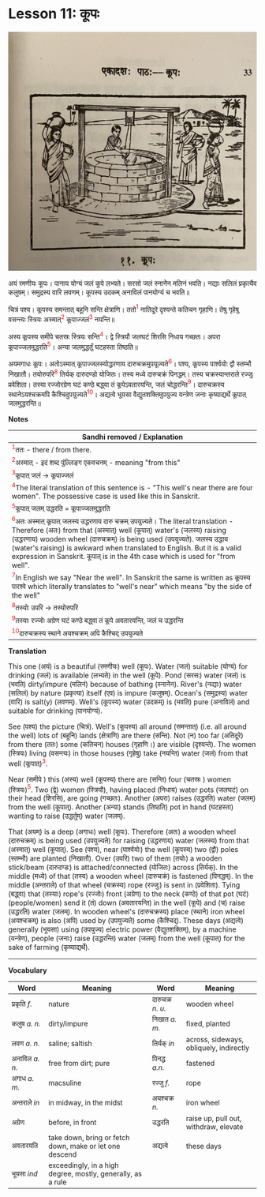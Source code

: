 # Lesson 11: कूपः

![Lesson picture](images/r1l11.jpg)

अयं रमणीयः कूपः। पानाय योग्यं जलं कूपे लभ्यते। सरसो जलं स्नानेेन मलिनं भवति। नद्याः सलिलं प्रकृत्यैव कलुषम्। समुद्रस्य वारि लवणम्। कूपस्य उदकम् अनाविलं पानयोग्यं च भवति॥

चित्रं पश्य। कूपस्य समन्तात् बहूनि सन्ति क्षेत्राणि। ततो<span style="color:red"><sup>1</sup></span> नातिदूरे दृश्यन्ते कतिचन गृहाणि। तेषु गृहेषु वसन्त्यः स्त्रियः अस्मात्<span style="color:red"><sup>2</sup></span> कूपाज्जलं<span style="color:red"><sup>3</sup></span> नयन्ति॥

अस्य कूपस्य समीपे चतस्रः स्त्रियः सन्ति<span style="color:red"><sup>4</sup></span>। द्वे स्त्रियौ जलघटं शिरसि निधाय गच्छतः। अपरा कूपाज्जलमुद्धरति<span style="color:red"><sup>5</sup></span>। अन्या जलमुद्धर्तुं घटहस्ता तिष्ठति॥

अयमगाधः कूपः। अतोऽस्मात् कूपाज्जलस्योद्धरणाय दारुचक्रमुपयूज्यते<span style="color:red"><sup>6</sup></span>। पश्य, कूपस्य पार्श्वयोः द्वौ स्तम्भौ निखातौ। तयोरुपरि<span style="color:red"><sup>8</sup></span> तिर्यक् दारुदण्डो योजितः। तस्य मध्ये दारुचक्रं पिनद्धम्। तस्य चक्रस्यान्तराले रज्जुः प्रवेशिता। तस्या रज्जोरग्रेण घटं कण्ठे बद्ध्वा तं कूपेऽवतारयन्ति, जलं चोद्धरन्ति<span style="color:red"><sup>9</sup></span>। दारुचक्रस्य स्थानेऽयश्चक्रमपि कैश्चिदुपयुज्यते<span style="color:red"><sup>10</sup></span>। अद्यत्वे भूयसा वैद्युतशक्तिमुपयुज्य यन्त्रेण जनाः कृष्याद्यर्थे कूपात् जलमुद्धरन्ति॥


**Notes**

| Sandhi removed / Explanation | 
| --- | 
| <span style="color:red"><sup>1</sup></span>ततः - there / from there. | 
| <span style="color:red"><sup>2</sup></span>अस्मात् - इदं शब्द पुंल्लिङ्ग एकवचनम् - meaning "from this" |
| <span style="color:red"><sup>3</sup></span>कूपात् जलं -> कूपाज्जलं | 
| <span style="color:red"><sup>4</sup></span>The literal translation of this sentence is - "This well's near there are four women". The possessive case is used like this in Sanskrit. |
| <span style="color:red"><sup>5</sup></span>कूपात् जलम् उद्धरति = कूपाज्जलमुद्धरति | 
| <span style="color:red"><sup>6</sup></span>अतः अस्मात् कूपात् जलस्य उद्धरणाय दारु चक्रम् उपयुज्यते। The literal translation - Therefore (अतः) from that (अस्मात्) well (कूपात्) water's (जलस्य) raising (उद्धरणाय) wooden wheel (दारुचक्रम्) is being used (उपयुज्यते). जलस्य उद्धाय (water's raising) is awkward when translated to English. But it is a valid expression in Sanskrit. कूपात् is in the 4th case which is used for "from well". |
| <span style="color:red"><sup>7</sup></span>In English we say "Near the well". In Sanskrit the same is written as कूपस्य पारश्वे which literally translates to "well's near" which means "by the side of the well" |
| <span style="color:red"><sup>8</sup></span>तस्योः उपरि -> तस्योरुपरि |
| <span style="color:red"><sup>9</sup></span>तस्याः रज्जोः अग्रेण घटं कण्ठे बद्ध्वा तं कूपे अवतारयन्ति, जलं च उद्धरन्ति|
|<span style="color:red"><sup>10</sup></span>दारुचक्रस्य स्थाने अयश्चक्रम् अपि कैश्चिद् उपयुज्यते|


**Translation**

This one (अयं) is a beautiful (रमणीयः) well (कूपः). Water (जलं) suitable (योग्यं) for drinking (जलं) is available (लभ्यते) in the well (कूपे). Pond (सरसः) water (जलं) is (भवति) dirty/impure (मलिनं) because of bathing (स्नानेेन). River's (नद्याः) water (सलिलं) by nature (प्रकृत्या) itself (एव) is impure (कलुषम्). Ocean's (समुद्रस्य) water (वारि) is salt(y) (लवणम्). Well's (कूपस्य) water (उदकम्) is (भवति) pure (अनाविलं) and suitable for drinking (पानयोग्यं).

See (पश्य) the picture (चित्रं). Well's (कूपस्य) all around (समन्तात्) (i.e. all around the well) lots of (बहूनि) lands (क्षेत्राणि) are there (सन्ति). Not (न) too far (अतिदूरे) from there (ततः) some (कतिचन) houses (गृहाणि।) are visible (दृश्यन्ते). The women (स्त्रियः) living (वसन्त्यः) in those houses (गृहेषु) take (नयन्ति) water (जलं) from that well (कूपात्)<span style="color:red"><sup>3</sup></span>.

Near (समीपे ) this (अस्य) well (कूपस्य) there are (सन्ति) four (चतस्रः ) women (स्त्रियः)<span style="color:red"><sup>5</sup></span>. Two (द्वे) women (स्त्रियौ), having placed (निधाय) water pots (जलघटं) on their head (शिरसि), are going (गच्छतः). Another (अपरा) raises (उद्धरति) water (जलम्) from the well (कूपात्). Another (अन्या) stands (तिष्ठति) pot in hand (घटहस्ता) wanting to raise (उद्धर्तुम्) water (जलम्).

That (अयम्) is a deep (अगाधः) well (कूपः). Therefore (अतः) a wooden wheel (दारुचक्रम्) is being used (उपयुज्यते) for raising (उद्धरणाय) water (जलस्य) from that (अस्मात्) well (कूपात्). See (पश्य), near (पार्श्वयोः) the well (कूपस्य) two (द्वौ) poles (स्तम्भौ) are planted (निखातौ). Over (उपरि) two of them (तयोः) a wooden stick/beam (दारुदण्डः) is attached/connected (योजितः) across (तिर्यक्). In the middle (मध्ये) of that (तस्य) a wooden wheel (दारुचक्रं) is fastened (पिनद्धम्). In the middle (अन्तराले) of that wheel (चक्रस्य) rope (रज्जुः) is sent in (प्रवेशिता). Tying (बद्ध्वा) that (तस्याः) rope's (रज्जोः) front (अग्रेण) to the neck (कण्ठे) of that pot (घटं) (people/women) send it (तं) down (अवतारयन्ति) in the well (कूपे) and (च) raise (उद्धरति) water (जलम्). In wooden wheel's (दारुचक्रस्य) place (स्थाने) iron wheel (अयश्चक्रम्) is also (अपि) used by (उपयुज्यते) some (कैश्चिद्). These days (अद्यत्वे) generally (भूयसा) using (उपयुज्य) electric power (वैद्युतशक्तिम्), by a machine (यन्त्रेण), people (जनाः) raise (उद्धरन्ति) water (जलम्) from the well (कूपात्) for the sake of farming (कृष्याद्यर्थे).


---

**Vocabulary**

| Word | Meaning | Word | Meaning |
| --- | --- | --- | --- |
| प्रकृति *f.* | nature | दारुचक्र *n. u.* | wooden wheel |
| कलुष *a. n.* | dirty/impure | निखात *a. m.*| fixed, planted |
| लवण *a. n.* | saline; saltish | तिर्यक् *in* | across, sideways, obliquely, indirectly |
| अनाविल *a. n.* | free from dirt; pure | पिनद्ध *a.n.* | fastened |
| अगाध *a. m.* | macsuline | रज्जु *f.* | rope |
| अन्तराले *in* | in midway, in the midst | अयश्चक्र *n.* | iron wheel |
| अग्रेण | before, in front | उद्धरति | raise up, pull out, withdraw, elevate |
| अवतारयति | take down, bring or fetch down, make or let one descend | अद्यत्वे | these days | 
| भूयसा *ind* | exceedingly, in a high degree, mostly, generally, as a rule | | |